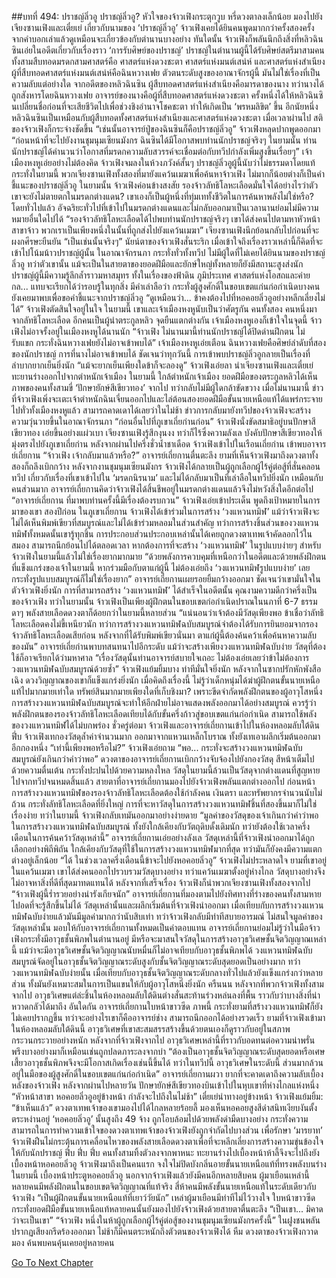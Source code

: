 ##บทที่ 494: ปราชญ์ลิ่วอู
ปราชญ์ลิ่วอู?
หัวใจของจ้าวเฟิงกระตุกวูบ หรี่ดวงตาลงเล็กน้อย มองไปยังเจียงซานเฟิงและเตี๋ยเย่
เกี่ยวกับนามของ ‘ปราชญ์ลิ่วอู’ จ้าวเฟิงเคยได้ยินคนพูดมากกว่าครั้งสองครั้ง จากคำบอกเล่าแล้วดูเหมือนจะเกี่ยวข้องกับตำนานบางอย่าง
ทันใดนั้น จ้าวเฟิงก็พลันนึกถึงสิ่งที่หลิวฉินซินเอ่ยในอดีตเกี่ยวกับเรื่องราว ‘การรับศิษย์ของปราชญ์’
ปราชญ์ในตำนานผู้นี้ได้รับศิษย์สตรีมาสามคน ทั้งสามสืบทอดมรดกสามศาสตร์คือ ศาสตร์แห่งดวงชะตา ศาสตร์แห่งมนต์เสน่ห์ และศาสตร์แห่งสำเนียง
ผู้ที่สืบทอดศาสตร์แห่งมนต์เสน่ห์คือฉินหวางเฟย ตัวตนระดับสูงของอาณาจักรผู้นี้ มันไม่ใช่เรื่องที่เป็นความลับแต่อย่างใด
จากอดีตของหลิวฉินซิน ผู้สืบทอดศาสตร์แห่งสำเนียงคือมารดาของนาง ทว่านางได้ถูกสังหารโดยฉินหวางเฟย
อาจารย์ของนางคือผู้ที่สืบทอดศาสตร์แห่งดวงชะตา ครั้งหนึ่งได้ให้หลิวฉินซินเปลี่ยนชื่อก่อนที่จะเสียชีวิตไปเพื่อช่วงชิงอำนาจโชคชะตา ทำให้เกิดเป็น ‘พรหมลิขิต’ ขึ้น
อีกนัยหนึ่ง หลิวฉินซินเป็นเหมือนกับผู้สืบทอดทั้งศาสตร์แห่งสำเนียงและศาสตร์แห่งดวงชะตา
เมื่อเวลาผ่านไป
สติของจ้าวเฟิงก็กระจ่างชัดขึ้น
“เช่นนั้นอาจารย์ปู่ของฉินซินก็คือปราชญ์ลิ่วอู”
จ้าวเฟิงหลุดปากพูดออกมา
“ก่อนหน้าที่จะไปยังงานชุมนุมเซียนมังกร ฉินซินได้มีโอกาสพบท่านนักปราชญ์จริงๆ ในยามนั้น ท่านนักปราชญ์ได้คำนวนว่าโอกาสที่มรดกความลับสวรรค์จะเชื่อมต่อกับทวีปกำลังเพิ่มสูงขึ้นเรื่อยๆ”
เจ้าเมืองหงหูเอ่ยอย่างไม่ต้องคิด
จ้าวเฟิงจมลงในห้วงภวังค์สั้นๆ ปราชญ์ลิ่วอูผู้นี้นับว่าไม่ธรรมดาโดยแท้
กระทั่งในยามนี้ พวกเจียงซานเฟิงทั้งสองที่มายังแคว้นเมฆาเพื่อค้นหาจ้าวเฟิง ไม่มากก็น้อยต่างก็เป็นคำชี้แนะของปราชญ์ลิ่วอู
ในยามนั้น
จ้าวเฟิงค่อนข้างสงสัย รองจ้าวลัทธิโลหะเลือดมั่นใจได้อย่างไรว่าตัวเขาจะยังไม่ตายตกในมรดกต่างแดน? เขาเองก็เป็นผู้หนึ่งที่ทุ่มเททั้งชีวิตในการค้นหาพลังไม่ใช่หรือ?
โดยทั่วไปแล้ว อัจฉริยะทั่วไปที่เข้าไปในมรดกต่างแดนและไม่กลับออกมาเป็นเวลานานย่อมไม่มีความหมายอื่นใดไปได้
“รองจ้าวลัทธิโลหะเลือดได้ไปพบท่านนักปราชญ์จริงๆ เขาได้ส่งคนไปตามหาหัวหน้าสาขาจ้าว พวกเราเป็นเพียงหนึ่งในนั้นที่ถูกส่งไปยังแคว้นเมฆา”
เจียงซานเฟิงนึกย้อนกลับไปก่อนที่จะผงกศีรษะยืนยัน
“เป็นเช่นนั้นจริงๆ”
นัยน์ตาของจ้าวเฟิงสั่นระริก เมื่อเข้าใจถึงเรื่องราวเหล่านี้ก็คิดที่จะเข้าไปโน้มน้าวปราชญ์ผู้นั้น
ในอาณาจักรนภา กระทั่งทั่วทั้งทวีป ไม่มีผู้ใดที่ไม่เคยได้ยินนามของปราชญ์ลิ่วอู ทว่าตัวเขานั้น แม้จะเป็นในสายตาของยอดฝีมือและยักษ์ใหญ่ทั้งหลายก็ยังมีสถานะสูงส่งนัก
ปราชญ์ผู้นี้มีความรู้ลึกล้ำราวมหาสมุทร ทั้งในเรื่องของฟ้าดิน ภูมิประเทศ ศาสตร์แห่งโอสถและค่ายกล... แทบจะเรียกได้ว่ารอบรู้ในทุกสิ่ง
มีคำเล่าลือว่า กระทั่งผู้สูงศักดิ์ในขอบเขตแก่นก่อกำเนิดบางคนยังเคยมาพบเพื่อขอคำชี้แนะจากปราชญ์ลิ่วอู
“ดูเหมือนว่า... ข้าคงต้องไปที่หอคอยลิ่วอูอย่างหลีกเลี่ยงไม่ได้”
จ้าวเฟิงตัดสินใจอยู่ในใจ
ในยามนี้ เขาและเจ้าเมืองหงหูนับเป็นว่าศัตรูกัน
คนทั้งสอง คนหนึ่งมาจากลัทธิโลหะเลือด อีกคนเป็นผู้นำตระกูลหลิว จุดยืนแตกต่างกัน
เจ้าเมืองหงหูเองก็เข้าใจในจุดนี้ จ้าวเฟิงไม่อาจรั้งอยู่ในเมืองหงหูได้นานนัก
“จ้าวเฟิง ไม่นานมานี้ท่านนักปราชญ์ได้ปิดด่านฝึกตน ไม่รับแขก กระทั่งฉินหวางเฟยยังไม่อาจเข้าพบได้”
เจ้าเมืองหงหูเอ่ยเตือน
ฉินหวางเฟยคือศิษย์ลำดับที่สองของนักปราชญ์ การที่นางไม่อาจเข้าพบได้ ชัดเจนว่าทุกวันนี้ การเข้าพบปราชญ์ลิ่วอูกลายเป็นเรื่องที่ลำบากยากเย็นยิ่งนัก
“แม้จะยากเย็นเพียงใดข้าก็จะลองดู”
จ้าวเฟิงเอ่ยลา นำเจียงซานเฟิงและเตี๋ยเย่ทะยานร่างออกไปจากตำหนักเจ้าเมือง
ในยามนี้
ใกล้ตำหนักเจ้าเมือง ยอดฝีมือของตระกูลหลิวได้เห็นภาพของคนทั้งสามขี่ ‘ปักษายักษ์สีเขียวทอง’ จากไป ทว่ากลับไม่มีผู้ใดกล้าขัดขวาง
เมื่อไม่นานมานี้
ข่าวที่จ้าวเฟิงเพิ่งจะเตะเจ้าตำหนักฉินเจี่ยนออกไปและไล่ต้อนสองยอดฝีมือขั้นนายเหนือแท้ได้แพร่กระจายไปทั่วทั้งเมืองหงหูแล้ว
สามารถคาดเดาได้เลยว่าในไม่ช้า ข่าวการกลับมายังทวีปของจ้าวเฟิงจะสร้างความวุ่นวายขึ้นในอาณาจักรนภา
“ก่อนอื่นไปที่ภูเขาเถี่ยก่านก่อน”
จ้าวเฟิงนั่งขัดสมาธิอยู่บนปักษาสีเขียวทอง เอ่ยขึ้นอย่างแผ่วเบา
เจียงซานเฟิงรู้สึกงุนงง ทว่าก็ไร้ซึ่งความลังเล บังคับปักษาสีเขียวทองให้มุ่งตรงไปยังภูเขาเถี่ยก่าน
หลังจากผ่านไปครึ่งชั่วน้ำชาเดือด
จ้าวเฟิงเข้าไปในเรือนเถี่ยก่าน เข้าพบอาจารย์เถี่ยกาน
“จ้าวเฟิง เจ้ากลับมาแล้วหรือ?”
อาจารย์เถี่ยกานตื่นตะลึง ยามที่เห็นจ้าวเฟิงมาถึงดวงตาทั้งสองก็ถลึงเบิกกว้าง
หลังจากงานชุมนุมเซียนมังกร จ้าวเฟิงได้กลายเป็นผู้ถูกเลือกผู้ไร้คู่ต่อสู้ที่สั่นคลอนทวีป
เกี่ยวกับเรื่องที่เขาเข้าไปใน ‘มรดกนิรนาม’ และไม่ได้กลับมาเป็นที่เล่าลือในทวีปยิ่งนัก
เหมือนกับคนส่วนมาก อาจารย์เถี่ยกานคิดว่าจ้าวเฟิงได้สิ้นชีพอยู่ในมรดกต่างแดนแล้วจึงไม่หวังสิ่งใดอีกต่อไป
“อาจารย์เถี่ยกาน ที่มาพบท่านครั้งนี้มีเรื่องต้องรบกวน”
จ้าวเฟิงเอ่ยเข้าประเด็น พูดถึงเป้าหมายในการมาของเขา
สองปีก่อน ในภูเขาเถี่ยกาน จ้าวเฟิงได้เข้าร่วมในการสร้าง ‘วงแหวนทมิฬ’
แม้ว่าจ้าวเฟิงจะไม่ได้เห็นพิมพ์เขียวที่สมบูรณ์และไม่ได้เข้าร่วมหลอมในส่วนสำคัญ ทว่าการสร้างชิ้นส่วนของวงแหวนทมิฬทั้งหมดนั้นเขารู้ทุกชิ้น
การประกอบส่วนประกอบเหล่านั้นได้เคยถูกดวงตาเทพเจ้าคัดลอกไว้ในสมอง สามารถนึกย้อนไปได้ตลอดเวลา
หากต้องการที่จะสร้าง ‘วงแหวนทมิฬ’ ในรูปแบบง่ายๆ สำหรับจ้าวเฟิงในยามนี้แล้วไม่ใช่เรื่องยากมากมาย
“ด้วยพลังการควบคุมที่เหนือกว่าในอดีตและด้วยพลังฝึกตนที่แข็งแกร่งของเจ้าในยามนี้ หากร่วมมือกับตาแก่ผู้นี้ ไม่ต้องเอ่ยถึง ‘วงแหวนทมิฬรูปแบบง่าย’ เลย กระทั่งรูปแบบสมบูรณ์ก็ไม่ใช่เรื่องยาก”
อาจารย์เถี่ยกานเผยรอยยิ้มกว้างออกมา
ชัดเจนว่าเขามั่นใจในตัวจ้าวเฟิงยิ่งนัก
การที่สามารถสร้าง ‘วงแหวนทมิฬ’ ได้สำเร็จในอดีตนั้น คุณงามความดีกว่าครึ่งเป็นของจ้าวเฟิง
ทว่าในยามนั้น จ้าวเฟิงเป็นเพียงผู้ฝึกตนในขอบเขตก่อกำเนิดปราณในนภาที่ 6-7 ธรรมดาๆ พลังสายเลือดดวงตาก็ด้อยกว่าในยามนี้หลายส่วน
“แน่นอนว่าเจ้าต้องมีวัสดุเพียงพอ ข้าเชื่อว่าลัทธิโลหะเลือดคงไม่ขี้เหนียวนัก ทว่าการสร้างวงแหวนทมิฬฉบับสมบูรณ์จำต้องได้รับการยินยอมจากรองจ้าวลัทธิโลหะเลือดเสียก่อน หลังจากที่ได้รับพิมพ์เขียวนั่นมา ตาแก่ผู้นี้ต้องค้นคว้าเพื่อค้นหาความลับของมัน”
อาจารย์เถี่ยก่านพาบทสนทนาไปอีกระดับ
แม้ว่าจะสร้างเพียงวงแหวนทมิฬฉบับง่าย วัสดุที่ต้องใช้ก็อาจเรียกได้ว่ามหาศาล
“เรื่องวัสดุนั้นท่านอาจารย์สบายใจเถอะ ไม่ต้องเอ่ยเลยว่าข้าไม่ต้องการวงแหวนทมิฬฉบับสมบูรณ์ด้วยซ้ำ”
จ้าวเฟิงแย้มยิ้มบาง ท่าทีมั่นใจยิ่งนัก
หลังจากในซากปรักหักพังสือเฉิง ดวงวิญญาณของเขาก็แข็งแกร่งยิ่งนัก เมื่อคิดถึงเรื่องนี้ ไม่รู้ว่าเด็กหนุ่มได้ฆ่าผู้ฝึกตนขั้นนายเหนือแท้ไปมากมายเท่าใด ทรัพย์สินมากมายเพียงใดที่เก็บชิงมา?
เพราะขีดจำกัดพลังฝึกตนของผู้อาวุโสหนึ่ง การสร้างวงแหวนทมิฬฉบับสมบูรณ์จะทำให้อีกฝ่ายไม่อาจแสดงพลังออกมาได้อย่างสมบูรณ์
ควรรู้ว่า
พลังฝึกตนของรองจ้าวลัทธิโลหะเลือดเทียบได้กับขั้นครึ่งก้าวสู่ขอบเขตแก่นก่อกำเนิด สามารถใช้พลังของวงแหวนทมิฬได้ไม่บกพร่อง
ชั่วครู่ต่อมา
จ้าวเฟิงและอาจารย์เถี่ยกานเข้าไปในห้องหลอมลับใต้ดิน
ฟึ่บ
จ้าวเฟิงเทกองวัสดุล้ำค่าจำนวนมาก ออกมาจากแหวนเหล็กโบราณ ทั้งยังเทเอาผลึกเริ่มต้นออกมาอีกกองหนึ่ง
“เท่านี้เพียงพอหรือไม่?”
จ้าวเฟิงเอ่ยถาม
“พอ... กระทั่งจะสร้างวงแหวนทมิฬฉบับสมบูรณ์ยังเกินกว่าคำว่าพอ”
ดวงตาของอาจารย์เถี่ยกานเบิกกว้างจับจ้องไปยังกองวัสดุ สีหน้าเต็มไปด้วยความตื่นเต้น กระทั่งปะปนไปด้วยความหลงใหล
วัสดุในยามนี้ล้วนเป็นวัสดุจากต่างแดนที่สูญหายไปจากทวีปจนหมดสิ้นแล้ว
สายตาที่อาจารย์เถี่ยกานมองไปยังจ้าวเฟิงพลันแตกต่างออกไป
ก่อนหน้า การสร้างวงแหวนทมิฬของรองจ้าวลัทธิโลหะเลือดต้องใช้กำลังคน เงินตรา และทรัพยากรจำนวนนับไม่ถ้วน
กระทั่งลัทธิโลหะเลือดที่ยิ่งใหญ่ การที่จะหาวัสดุในการสร้างวงแหวนทมิฬชิ้นที่สองขึ้นมาก็ไม่ใช่เรื่องง่าย
ทว่าในยามนี้ จ้าวเฟิงกลับเทมันออกมาอย่างง่ายดาย
“มูลค่าของวัสดุของเจ้าเกินกว่าคำว่าพอในการสร้างวงแหวนทมิฬฉบับสมบูรณ์ ทั้งยังใกล้เคียงกับวัตถุดิบดั้งเดิมนัก ทว่ายังต้องใช้เวลาครึ่งเดือนในการค้นคว้าวัสดุเหล่านี้”
อาจารย์เถี่ยกานเอ่ยอย่างลังเล
วัสดุเหล่านี้ที่จ้าวเฟิงนำออกมาได้ถูกเลือกอย่างพิถีพิถัน ใกล้เคียงกับวัสดุที่ใช้ในการสร้างวงแหวนทมิฬมากที่สุด ทว่ามันก็ยังคงมีความแตกต่างอยู่เล็กน้อย
“ได้ ในช่วงเวลาครึ่งเดือนนี้ข้าจะไปยังหอคอยลิ่วอู”
จ้าวเฟิงไม่ประหลาดใจ
ยามที่เขาอยู่ในแคว้นเมฆา เขาได้ส่งคนออกไปรวบรวมวัสดุบางอย่าง ทว่าแคว้นเมฆาตั้งอยู่ห่างไกล วัสดุบางอย่างจึงไม่อาจหาสิ่งที่ดีที่สุดมาทดแทนได้
หลังจากที่เสร็จเรื่อง จ้าวเฟิงก็นำพวกเจียงซานเฟิงทั้งสองจากไป
“จ้าวเฟิงผู้นี้ร่ำรวยอย่างน่ารังเกียจนัก”
อาจารย์เถี่ยกานที่มองตามไปยังทิศทางที่ร่างของคนทั้งสามหายไปอดที่จะรู้สึกขึ้นไม่ได้
วัสดุเหล่านั้นและผลึกเริ่มต้นที่จ้าวเฟิงนำออกมา เมื่อเทียบกับการสร้างวงแหวนทมิฬฉบับง่ายแล้วมันมีมูลค่ามากกว่านับสิบเท่า
ทว่าจ้าวเฟิงกลับมีท่าทีสบายอารมณ์ ไม่สนใจมูลค่าของวัสดุเหล่านั้น มอบให้กับอาจารย์เถี่ยกานทั้งหมดเป็นค่าตอบแทน
อาจารย์เถี่ยกานย่อมไม่รู้ว่าในมือจ้าวเฟิงกระทั่งมีอาวุธชั้นพิภพในตำนานอยู่ มีหรือจะมาสนใจวัสดุในการสร้างอาวุธวิเศษชั้นจิตวิญญาณเหล่านี้
แม้ว่าจะมีอาวุธวิเศษชั้นจิตวิญญาณนับหมื่นก็ไม่อาจเทียบกับอาวุธชั้นพิภพได้
วงแหวนทมิฬฉบับสมบูรณ์จัดอยู่ในอาวุธชั้นจิตวิญญาณระดับสูงกับชั้นจิตวิญญาณระดับสุดยอดเป็นอย่างมาก
ทว่าวงแหวนทมิฬฉบับง่ายนั้น เมื่อเทียบกับอาวุธชั้นจิตวิญญาณระดับกลางทั่วไปแล้วยังแข็งแกร่งกว่าหลายส่วน ทั้งมันยังเหมาะสมในการเป็นแขนให้กับผู้อาวุโสหนึ่งยิ่งนัก
ครืนนน
หลังจากที่พวกจ้าวเฟิงทั้งสามจากไป อาวุธวิเศษแต่ล่ะชิ้นในห้องหลอมลับใต้ดินต่างสั่นสะท้านร่วงหล่นลงที่พื้น ราวกับว่าบางสิ่งที่น่าหวาดกลัวได้มาถึง
อันใดกัน
อาจารย์เถี่ยกานใบหน้าขาวซีด ภาพนี้ กระทั่งยามที่สร้างวงแหวนทมิฬก็ยังไม่เคยปรากฏขึ้น
ทว่าจะอย่างไรเขาก็คืออาจารย์ช่าง สามารถนึกออกได้อย่างรวดเร็ว ยามที่จ้าวเฟิงเข้ามาในห้องหลอมลับใต้ดินนี้ อาวุธวิเศษที่เขาสะสมสรรสร้างขึ้นด้วยตนเองก็ดูราวกับอยู่ในสภาพกระวนกระวายอย่างหนัก
หลังจากที่จ้าวเฟิงจากไป อาวุธวิเศษเหล่านี้ที่ราวกับอดทนต่อความน่าพรั่นพรึงบางอย่างมาก็เหมือนเช่นถูกปลดภาระลงจากบ่า
“ต้องเป็นอาวุธชั้นจิตวิญญาณระดับสุดยอดหรือเศษเสี้ยวอาวุธชั้นพิภพจึงจะมีโอกาสเกิดเรื่องเช่นนี้ขึ้นได้ ทว่าในทวีปนี้ อาวุธวิเศษในระดับนี้ ส่วนมากล้วนอยู่ในมือของผู้สูงศักดิ์ในขอบเขตแก่นก่อกำเนิด”
อาจารย์เถี่ยกานผวา ยากที่จะคาดเดาถึงความลับเบื้องหลังของจ้าวเฟิง
หลังจากผ่านไปหลายวัน
ปักษายักษ์สีเขียวทองบินเข้าไปในหุบเขาที่ห่างไกลแห่งหนึ่ง
“หัวหน้าสาขา หอคอยลิ่วอูอยู่ข้างหน้า กำลังจะไปถึงในไม่ช้า”
เตี๋ยเย่นำทางอยู่ข้างหน้า
จ้าวเฟิงแย้มยิ้ม: “ข้าเห็นแล้ว”
ดวงตาเทพเจ้าของเขามองไปได้ไกลหลายร้อยลี้ มองเห็นหอคอยสูงสีดำสนิทเงียบงันตั้งตระหง่านอยู่
‘หอคอยลิ่วอู’ นั้นสูงถึง 49 จ้าง ถูกโอบล้อมไปด้วยพลังดำมืดบางอย่าง กระทั่งความสามารถในการทำความเข้าใจของดวงตาเทพเจ้าของจ้าวเฟิงยังถูกจำกัดไปบางส่วน
เพื่อรักษา ‘มารยาท’ จ้าวเฟิงฝืนไม่กระตุ้นการเคลื่อนไหวของพลังสายเลือดดวงตาเพื่อที่จะหลีกเลี่ยงการสร้างความขุ่นข้องใจให้กับนักปราชญ์
ฟึ่บ ฟึ่บ ฟึ่บ
คนทั้งสามทิ้งตัวลงจากพาหนะ ทะยานร่างไปเบื้องหน้าห้าลี้จึงจะไปถึงยังเบื้องหน้าหอคอยลิ่วอู
จ้าวเฟิงมาถึงเป็นคนแรก จงใจไม่ปิดบังกลิ่นอายขั้นนายเหนือแท้ที่ทรงพลังบนร่าง
ในยามนี้
เบื้องหน้าประตูหอคอยลิ่วอู นอกจากจ้าวเฟิงแล้วยังมีคนอีกหลายสิบคน
ผู้มาเยือนเหล่านี้ หลายคนมีพลังฝึกตนในขอบเขตจิตวิญญาณที่แท้จริง สี่ห้าคนมีพลังขั้นนายเหนือแท้ในระดับเดียวกับจ้าวเฟิง
“เป็นผู้ฝึกตนขั้นนายเหนือแท้ที่เยาว์วัยนัก”
เหล่าผู้มาเยือนมีท่าทีไม่ไว้วางใจ ใบหน้าขาวซีด
กระทั่งยอดฝีมือขั้นนายเหนือแท้หลายคนนั้นยังมองไปยังจ้าวเฟิงด้วยสายตาตื่นตะลึง
“เป็นเขา... มิคาดว่าจะเป็นเขา”
“จ้าวเฟิง หนึ่งในห้าผู้ถูกเลือกผู้ไร้คู่ต่อสู้ของงานชุมนุมเซียนมังกรครั้งนี้”
ในฝูงชนพลันปรากฏเสียงกรีดร้องออกมา
ไม่ช้าก็มีคนตระหนักถึงตัวตนของจ้าวเฟิงได้
หืม
ดวงตาของจ้าวเฟิงกวาดมอง ค้นพบคนคุ้นเคยอยู่หลายคน


[Go To Next Chapter]( ./54.md)